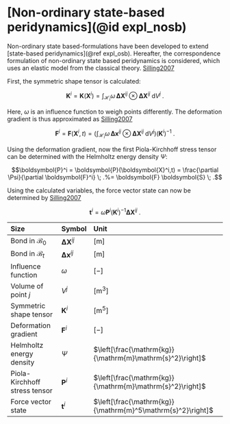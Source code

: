 # [Non-ordinary state-based peridynamics](@id expl_nosb)

Non-ordinary state based-formulations have been developed to extend [state-based peridynamics](@ref expl_osb).
Hereafter, the correspondence formulation of non-ordinary state based peridynamics is considered, which uses an elastic model from the classical theory. [Silling2007](@cite)

First, the symmetric shape tensor is calculated:
```math
\boldsymbol{K}^i = \boldsymbol{K}(\boldsymbol{X}^i) = \int_{\mathcal{H}_i} \omega \, \boldsymbol{\Delta X}^{ij} \otimes \boldsymbol{\Delta X}^{ij} \; \mathrm{d}V^j \; .
```
Here, $\omega$ is an influence function to weigh points differently.
The deformation gradient is thus approximated as [Silling2007](@cite)
```math
\boldsymbol{F}^i = \boldsymbol{F}(\boldsymbol{X}^i,t) = \left(\int_{\mathcal{H}_i} \omega \, \boldsymbol{\Delta x}^{ij} \otimes \boldsymbol{\Delta X}^{ij} \; \mathrm{d}V^j\right) \left(\boldsymbol{K}^i\right)^{-1} \; .
```

Using the deformation gradient, now the first Piola-Kirchhoff stress tensor can be determined with the Helmholtz energy density $\Psi$:
```math
\boldsymbol{P}^i = \boldsymbol{P}(\boldsymbol{X}^i,t) = \frac{\partial \Psi}{\partial \boldsymbol{F}^i} \; .%= \boldsymbol{F} \boldsymbol{S} \; .
```

Using the calculated variables, the force vector state can now be determined by [Silling2007](@cite)
```math
\boldsymbol{t}^i = \omega \boldsymbol{P}^i  \left(\boldsymbol{K}^i\right)^{-1} \boldsymbol{\Delta X}^{ij} \; .
```

| Size | Symbol |      Unit |
|:--------|:-------------|:------------|
| Bond in $\mathcal{B}_0$ |      $\boldsymbol{\Delta X}^{ij}$     | $[\mathrm{m}]$ |
| Bond in $\mathcal{B}_t$ |      $\boldsymbol{\Delta x}^{ij}$     | $[\mathrm{m}]$ |
| Influence function | $\omega$ |      $[-]$ |
| Volume of point $j$ | $V^j$ | $\left[\mathrm{m}^3\right]$
| Symmetric shape tensor | $\boldsymbol{K}^i$ |      $\left[\mathrm{m}^5\right]$ |
| Deformation gradient |      $\boldsymbol{F}^i$     | $[-]$ |
| Helmholtz energy density |      $\Psi$     | $\left[\frac{\mathrm{kg}}{\mathrm{m}\mathrm{s}^2}\right]$ |
| Piola-Kirchhoff stress tensor |   $\boldsymbol{P}^i$  | $\left[\frac{\mathrm{kg}}{\mathrm{m}\mathrm{s}^2}\right]$ |
| Force vector state |      $\boldsymbol{t}^i$     | $\left[\frac{\mathrm{kg}}{\mathrm{m}^5\mathrm{s}^2}\right]$ |
